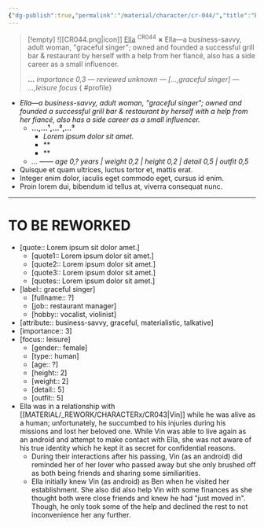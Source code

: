```yaml
---
{"dg-publish":true,"permalink":"/material/character/cr-044/","title":"Ella","tags":["-character"]}
---
```


>[!empty]
> ![[CR044.png\|icon]] <u class="title">Ella</u> <sup class="title">CR044</sup> <b class="title">×</b>
> Ella—a business-savvy, adult woman, "graceful singer"; owned and founded a successful grill bar & restaurant by herself with a help from her fiancé, also has a side career as a small influencer.
> 
> <b>…</b>
> <i class="small">importance 0,3 — reviewed unknown — […,graceful singer] — …,leisure focus</i>
{ #profile}


- *Ella—a business-savvy, adult woman, "graceful singer"; owned and founded a successful grill bar & restaurant by herself with a help from her fiancé, also has a side career as a small influencer.*
	- **…,…¹,…²,…³**
		- *Lorem ipsum dolor sit amet.*
		- **
		- **
	- *… —— age 0,? years | weight 0,2 | height 0,2 | detail 0,5 | outfit 0,5*
- Quisque et quam ultrices, luctus tortor et, mattis erat.
- Integer enim dolor, iaculis eget commodo eget, cursus id enim.
- Proin lorem dui, bibendum id tellus at, viverra consequat nunc.

---

# TO BE REWORKED

- [quote:: Lorem ipsum sit dolor amet.] 
	- [quote1:: Lorem ipsum dolor sit amet.]
	- [quote2:: Lorem ipsum dolor sit amet.]
	- [quote3:: Lorem ipsum dolor sit amet.]
	- [quotes:: Lorem ipsum dolor sit amet.]
- [label:: graceful singer] 
	- [fullname:: ?] 
	- [job:: restaurant manager] 
	- [hobby:: vocalist, violinist] 
- [attribute:: business-savvy, graceful, materialistic, talkative] 
- [importance:: 3] 
- [focus:: leisure] 
	- [gender:: female] 
	- [type:: human] 
	- [age:: ?] 
	- [height:: 2] 
	- [weight:: 2] 
	- [detail:: 5] 
	- [outfit:: 5] 
- Ella was in a relationship with [[MATERIAL/_REWORK/CHARACTERx/CR043\|Vin]] while he was alive as a human; unfortunately, he succumbed to his injuries during his missions and lost her beloved one. While Vin was able to live again as an android and attempt to make contact with Ella, she was not aware of his true identity which he kept it as secret for confidential reasons.
	- During their interactions after his passing, Vin (as an android) did reminded her of her lover who passed away but she only brushed off as both being friends and sharing some similiarities.
	- Ella initially knew Vin (as android) as Ben when he visited her establishment. She also did also help Vin with some finances as she thought both were close friends and knew he had "just moved in". Though, he only took some of the help and declined the rest to not inconvenience her any further.
